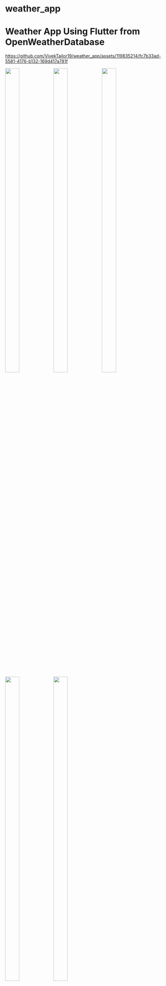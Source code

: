 # weather_app

# Weather App Using Flutter from OpenWeatherDatabase


<p>
  
  

https://github.com/VivekTailor19/weather_app/assets/119835214/fc7b33ad-5581-4176-b132-169d417a781f


  <img src = "https://github.com/VivekTailor19/weather_app/assets/119835214/264f2cd4-2313-4f01-a6ab-6e8f4528914f" height = "50%" width = "30%"> 
  <img src = "https://github.com/VivekTailor19/weather_app/assets/119835214/e9cd4792-c9bc-4100-ba87-bdf29c972392" height = "50%" width = "30%"> 
  <img src = "https://github.com/VivekTailor19/weather_app/assets/119835214/8cbd619b-eb4a-4c84-bf7b-bbe26e5cc1de" height = "50%" width = "30%"> 
    <img src = "https://github.com/VivekTailor19/weather_app/assets/119835214/cbb50c7c-11c9-4d14-bcd8-b7df2803aabb" height = "50%" width = "30%"> 
    <img src = "https://github.com/VivekTailor19/weather_app/assets/119835214/12cfb439-11dd-4429-91fa-d4353fb3afc7" height = "50%" width = "30%"> 
</p>









